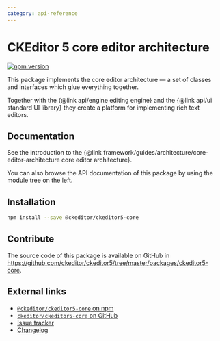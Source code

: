 ```yaml
---
category: api-reference
---
```


# CKEditor 5 core editor architecture

[![npm version](https://badge.fury.io/js/%40ckeditor%2Fckeditor5-core.svg)](https://www.npmjs.com/package/@ckeditor/ckeditor5-core)

This package implements the core editor architecture &mdash; a set of classes and interfaces which glue everything together.

Together with the {@link api/engine editing engine} and the {@link api/ui standard UI library} they create a platform for implementing rich text editors.

## Documentation

See the introduction to the {@link framework/guides/architecture/core-editor-architecture core editor architecture}.

You can also browse the API documentation of this package by using the module tree on the left.

## Installation

```bash
npm install --save @ckeditor/ckeditor5-core
```

## Contribute

The source code of this package is available on GitHub in https://github.com/ckeditor/ckeditor5/tree/master/packages/ckeditor5-core.

## External links

* [`@ckeditor/ckeditor5-core` on npm](https://www.npmjs.com/package/@ckeditor/ckeditor5-core)
* [`ckeditor/ckeditor5-core` on GitHub](https://github.com/ckeditor/ckeditor5/tree/master/packages/ckeditor5-core)
* [Issue tracker](https://github.com/ckeditor/ckeditor5/issues)
* [Changelog](https://github.com/ckeditor/ckeditor5/blob/master/CHANGELOG.md)
